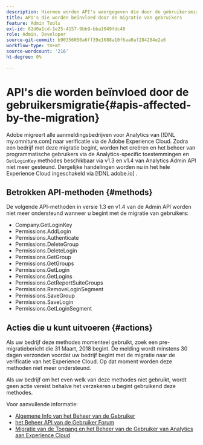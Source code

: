 ```yaml
---
description: Hiermee worden API's weergegeven die door de gebruikersmigratie worden beïnvloed
title: API's die worden beïnvloed door de migratie van gebruikers
feature: Admin Tools
exl-id: 82d0a1cd-1e25-4157-9bb9-bba1049fdc48
role: Admin, Developer
source-git-commit: b90356050a6ff39e1688a10f6aa0af284284e2a6
workflow-type: tm+mt
source-wordcount: '216'
ht-degree: 0%

---
```


# API&#39;s die worden beïnvloed door de gebruikersmigratie{#apis-affected-by-the-migration}

Adobe migreert alle aanmeldingsbedrijven voor Analytics van [!DNL my.omniture.com] naar verificatie via de Adobe Experience Cloud. Zodra een bedrijf met deze migratie begint, worden het creëren en het beheer van programmatische gebruikers via de Analytics-specific toestemmingen en `GetLoginKey` methodes beschikbaar via v1.3 en v1.4 van Analytics Admin API niet meer gesteund. Dergelijke handelingen worden nu in het hele Experience Cloud ingeschakeld via [!DNL adobe.io] .

## Betrokken API-methoden {#methods}

De volgende API-methoden in versie 1.3 en v1.4 van de Admin API worden niet meer ondersteund wanneer u begint met de migratie van gebruikers:

* Company.GetLoginKey
* Permissions.AddLogin
* Permissions.Authenticate
* Permissions.DeleteGroup
* Permissions.DeleteLogin
* Permissions.GetGroup
* Permissions.GetGroups
* Permissions.GetLogin
* Permissions.GetLogins
* Permissions.GetReportSuiteGroups
* Permissions.RemoveLoginSegment
* Permissions.SaveGroup
* Permissions.SaveLogin
* Permissions.GetLoginSegment

## Acties die u kunt uitvoeren {#actions}

Als uw bedrijf deze methodes momenteel gebruikt, zoek een pre-migratiebericht die 31 Maart, 2018 begint. De melding wordt minstens 30 dagen verzonden voordat uw bedrijf begint met de migratie naar de verificatie van het Experience Cloud. Op dat moment worden deze methoden niet meer ondersteund.

Als uw bedrijf om het even welk van deze methodes niet gebruikt, wordt geen actie vereist behalve het verzekeren u begint gebruikend deze methodes.

Voor aanvullende informatie:

* [ Algemene Info van het Beheer van de Gebruiker ](https://helpx.adobe.com/nl/enterprise/help/users.html)
* [ het Beheer API van de Gebruiker Forum ](https://community.adobe.com/t5/enterprise-teams/bd-p/enterprise-and-teams)
* [ Migratie van de Toegang en het Beheer van de Gebruiker van Analytics aan Experience Cloud ](https://experienceleague.adobe.com/docs/analytics/admin/user-product-management/user-management/migrate-users/c-migration-tool.html?lang=nl-NL)
